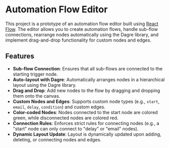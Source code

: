 # Automation Flow Editor

This project is a prototype of an automation flow editor built using [React Flow](https://reactflow.dev/). The editor allows you to create automation flows, handle sub-flow connections, rearrange nodes automatically using the Dagre library, and implement drag-and-drop functionality for custom nodes and edges.

## Features

- **Sub-flow Connection**: Ensures that all sub-flows are connected to the starting trigger node.
- **Auto-layout with Dagre**: Automatically arranges nodes in a hierarchical layout using the Dagre library.
- **Drag and Drop**: Add new nodes to the flow by dragging and dropping them onto the canvas.
- **Custom Nodes and Edges**: Supports custom node types (e.g., `start`, `email`, `delay`, `condition`) and custom edges.
- **Color-coded Nodes**: Nodes connected to the start node are colored green, while disconnected nodes are colored red.
- **Connection Rules**: Enforces strict rules for connecting nodes (e.g., a "start" node can only connect to "delay" or "email" nodes).
- **Dynamic Layout Update**: Layout is dynamically updated upon adding, deleting, or connecting nodes and edges.
